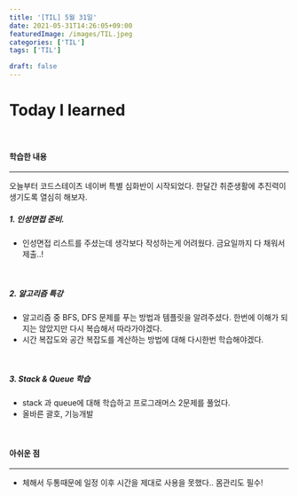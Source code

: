```yaml
---
title: '[TIL] 5월 31일'
date: 2021-05-31T14:26:05+09:00
featuredImage: /images/TIL.jpeg
categories: ['TIL']
tags: ['TIL']

draft: false
---
```


# Today I learned

<br>

<!--more-->

#### 학습한 내용

---

오늘부터 코드스테이츠 네이버 특별 심화반이 시작되었다. 한달간 취준생활에 추진력이 생기도록 열심히 해보자.

##### 1. 인성면접 준비.

- 인성면접 리스트를 주셨는데 생각보다 작성하는게 어려웠다. 금요일까지 다 채워서 제출..!

<br>

##### 2. 알고리즘 특강

- 알고리즘 중 BFS, DFS 문제를 푸는 방법과 템플릿을 알려주셨다. 한번에 이해가 되지는 않았지만 다시 복습해서 따라가야겠다.
- 시간 복잡도와 공간 복잡도를 계산하는 방법에 대해 다시한번 학습해야겠다.

<br>

##### 3. Stack & Queue 학습

- stack 과 queue에 대해 학습하고 프로그래머스 2문제를 풀었다.
- 올바른 괄호, 기능개발

<br>

#### 아쉬운 점

---

- 체해서 두통때문에 일정 이후 시간을 제대로 사용을 못했다.. 몸관리도 필수!
